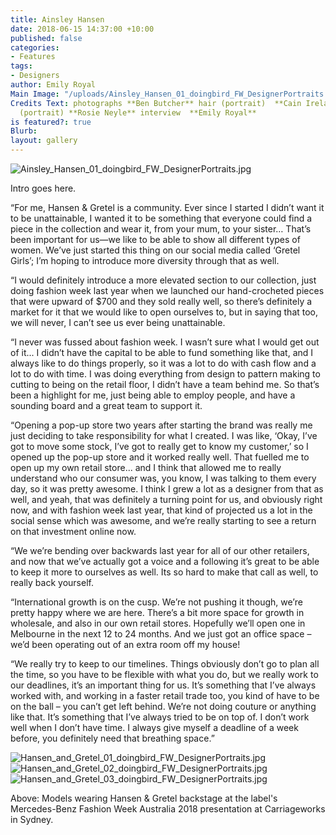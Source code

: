 ```yaml
---
title: Ainsley Hansen
date: 2018-06-15 14:37:00 +10:00
published: false
categories:
- Features
tags:
- Designers
author: Emily Royal
Main Image: "/uploads/Ainsley_Hansen_01_doingbird_FW_DesignerPortraits.jpg"
Credits Text: photographs **Ben Butcher** hair (portrait)  **Cain Ireland** make-up
  (portrait) **Rosie Neyle** interview  **Emily Royal**
is featured?: true
Blurb: 
layout: gallery
---
```


![Ainsley_Hansen_01_doingbird_FW_DesignerPortraits.jpg](/uploads/Ainsley_Hansen_01_doingbird_FW_DesignerPortraits.jpg)

Intro goes here.

“For me, Hansen & Gretel is a community. Ever since I started I didn’t want it to be unattainable, I wanted it to be something that everyone could find a piece in the collection and wear it, from your mum, to your sister… That’s been important for us—we like to be able to show all different types of women. We’ve just started this thing on our social media called ‘Gretel Girls’; I’m hoping to introduce more diversity through that as well.

“I would definitely introduce a more elevated section to our collection, just doing fashion week last year when we launched our hand-crocheted pieces that were upward of $700 and they sold really well, so there’s definitely a market for it that we would like to open ourselves to, but in saying that too, we will never, I can’t see us ever being unattainable. 

“I never was fussed about fashion week. I wasn’t sure what I would get out of it... I didn’t have the capital to be able to fund something like that, and I always like to do things properly, so it was a lot to do with cash flow and a lot to do with time. I was doing everything from design to pattern making to cutting to being on the retail floor, I didn’t have a team behind me. So that’s been a highlight for me, just being able to employ people, and have a sounding board and a great team to support it.

“Opening a pop-up store two years after starting the brand was really me just deciding to take responsibility for what I created. I was like, ‘Okay, I’ve got to move some stock, I’ve got to really get to know my customer,’ so I opened up the pop-up store and it worked really well. That fuelled me to open up my own retail store... and I think that allowed me to really understand who our consumer was, you know, I was talking to them every day, so it was pretty awesome. I think I grew a lot as a designer from that as well, and yeah, that was definitely a turning point for us, and obviously right now, and with fashion week last year, that kind of projected us a lot in the social sense which was awesome, and we’re really starting to see a return on that investment online now.

“We we’re bending over backwards last year for all of our other retailers, and now that we’ve actually got a voice and a following it’s great to be able to keep it more to ourselves as well. Its so hard to make that call as well, to really back yourself.

“International growth is on the cusp. We’re not pushing it though, we’re pretty happy where we are here. There’s a bit more space for growth in wholesale, and also in our own retail stores. Hopefully we’ll open one in Melbourne in the next 12 to 24 months. And we just got an office space – we’d been operating out of an extra room off my house!

“We really try to keep to our timelines. Things obviously don’t go to plan all the time, so you have to be flexible with what you do, but we really work to our deadlines, it’s an important thing for us. It’s something that I’ve always worked with, and working in a faster retail trade too, you kind of have to be on the ball – you can’t get left behind. We’re not doing couture or anything like that. It’s something that I’ve always tried to be on top of. I don’t work well when I don’t have time. I always give myself a deadline of a week before, you definitely need that breathing space.”

![Hansen_and_Gretel_01_doingbird_FW_DesignerPortraits.jpg](/uploads/Hansen_and_Gretel_01_doingbird_FW_DesignerPortraits.jpg)![Hansen_and_Gretel_02_doingbird_FW_DesignerPortraits.jpg](/uploads/Hansen_and_Gretel_02_doingbird_FW_DesignerPortraits.jpg)![Hansen_and_Gretel_03_doingbird_FW_DesignerPortraits.jpg](/uploads/Hansen_and_Gretel_03_doingbird_FW_DesignerPortraits.jpg)

Above: Models wearing Hansen & Gretel backstage at the label's Mercedes-Benz Fashion Week Australia 2018 presentation at Carriageworks in Sydney.